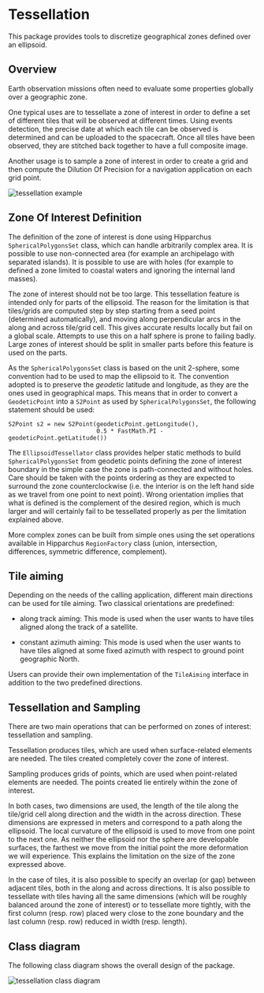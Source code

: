 <!--- Copyright 2002-2023 CS GROUP
  Licensed under the Apache License, Version 2.0 (the "License");
  you may not use this file except in compliance with the License.
  You may obtain a copy of the License at
  
    http://www.apache.org/licenses/LICENSE-2.0
  
  Unless required by applicable law or agreed to in writing, software
  distributed under the License is distributed on an "AS IS" BASIS,
  WITHOUT WARRANTIES OR CONDITIONS OF ANY KIND, either express or implied.
  See the License for the specific language governing permissions and
  limitations under the License.
-->

# Tessellation

This package provides tools to discretize geographical zones defined over an ellipsoid.

## Overview

Earth observation missions often need to evaluate some properties globally over
a geographic zone.

One typical uses are to tessellate a zone of interest in order to define a set of
different tiles that will be observed at different times. Using events detection,
the precise date at which each tile can be observed is determined and can be
uploaded to the spacecraft. Once all tiles have been observed, they are stitched
back together to have a full composite image.

Another usage is to sample a zone of interest in order to create a grid and then
compute the Dilution Of Precision for a navigation application on each grid point.

![tessellation example](../images/tessellation-example.png)

## Zone Of Interest Definition

The definition of the zone of interest is done using Hipparchus
`SphericalPolygonsSet` class, which can handle arbitrarily complex area.
It is possible to use non-connected area (for example an archipelago with
separated islands). It is possible to use are with holes (for example to
defined a zone limited to coastal waters and ignoring the internal land
masses).

The zone of interest should not be too large. This tessellation feature
is intended only for parts of the ellipsoid. The reason for the limitation
is that tiles/grids are computed step by step starting from a seed point
(determined automatically), and moving along perpendicular arcs in the
along and across tile/grid cell. This gives accurate results locally but
fail on a global scale. Attempts to use this on a half sphere is prone to
failing badly. Large zones of interest should be split in smaller parts
before this feature is used on the parts.

As the `SphericalPolygonsSet` class is based on the unit 2-sphere, some
convention had to be used to map the ellipsoid to it. The convention
adopted is to preserve the *geodetic* latitude and longitude, as they
are the ones used in geographical maps. This means that in order to
convert a `GeodeticPoint` into a `S2Point` as used by `SphericalPolygonsSet`,
the following statement should be used:

    S2Point s2 = new S2Point(geodeticPoint.getLongitude(),
                             0.5 * FastMath.PI - geodeticPoint.getLatitude())

The `EllipsoidTessellator` class provides helper static methods to build
`SphericalPolygonsSet` from geodetic points defining the zone of interest
boundary in the simple case the zone is path-connected and without holes.
Care should be taken with the points ordering as they are expected to surround
the zone counterclockwise (i.e. the interior is on the left hand side as
we travel from one point to next point). Wrong orientation implies that
what is defined is the complement of the desired region, which is much
larger and will certainly fail to be tessellated properly as per the
limitation explained above.

More complex zones can be built from simple ones using the set operations
available in Hipparchus `RegionFactory` class (union, intersection,
differences, symmetric difference, complement).

## Tile aiming

Depending on the needs of the calling application, different main directions can
be used for tile aiming. Two classical orientations are predefined:
 
* along track aiming: This mode is used when the user wants to have tiles
  aligned along the track of a satellite.


* constant azimuth aiming: This mode is used when the user wants to have tiles
  aligned at some fixed azimuth with respect to ground point geographic North.

Users can provide their own implementation of the `TileAiming` interface in addition to
the two predefined directions.

## Tessellation and Sampling

There are two main operations that can be performed on zones of interest:
tessellation and sampling.

Tessellation produces tiles, which are used when surface-related elements are needed.
The tiles created completely cover the zone of interest.

Sampling produces grids of points, which are used when point-related elements are needed.
The points created lie entirely within the zone of interest.

In both cases, two dimensions are used, the length of the tile along the tile/grid cell
along direction and the width in the across direction. These dimensions are expressed
in meters and correspond to a path along the ellipsoid. The local curvature of the
ellipsoid is used to move from one point to the next one. As neither the ellipsoid nor
the sphere are developable surfaces, the farthest we move from the initial point the
more deformation we will experience. This explains the limitation on the size of the zone
expressed above.

In the case of tiles, it is also possible to specify an overlap (or gap) between adjacent
tiles, both in the along and across directions. It is also possible to tessellate with
tiles having all the same dimensions (which will be roughly balanced around the zone of
interest) or to tessellate more tightly, with the first column (resp. row) placed wery
close to the zone boundary and the last column (resp. row) reduced in width (resp. length). 

## Class diagram

The following class diagram shows the overall design of the package.

![tessellation class diagram](../images/design/tessellation-class-diagram.png)
